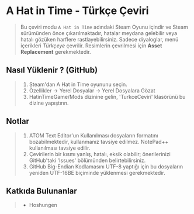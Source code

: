 # A Hat in Time - Türkçe Çeviri
> Bu çeviri modu ```A Hat in Time``` adındaki Steam Oyunu içindir ve Steam sürümünden önce çıkarılmaktadır, hatalar meydana gelebilir veya hatalı gözüken harflere rastlayebilirsiniz. Sadece diyaloglar, menü içerikleri *Türkçeye* çevrilir. Resimlerin çevrilmesi için **Asset Replacement** gerekmektedir.

## Nasıl Yüklenir ? (GitHub)
> 1. Steam'dan A Hat in Time oyununu seçin.
> 2. Özellikler → Yerel Dosyalar → Yerel Dosyalara Gözat
> 3. HatinTimeGame/Mods dizinine gelin, 'TurkceCeviri' klasörünü bu dizine yapıştırın.

## Notlar
> 1. ATOM Text Editor'un Kullanılması dosyaların formatını bozabilmektedir, kullanmanız tavsiye edilmez. NotePad++ kullanılması tavsiye edilir.
> 2. Çevirilerin bir kısmı yanlış, hatalı, eksik olabilir; önerilerinizi GitHub'taki 'Issues' bölümünden belirtebilirsiniz.
> 3. GitHub Big-Endian Kodlamasını UTF-8 yaptığı için bu dosyaların yeniden UTF-16BE biçiminde yüklenmesi gerekmektedir.

## Katkıda Bulunanlar
> * Hoshungen
